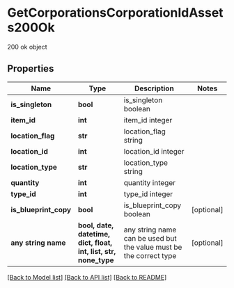 # GetCorporationsCorporationIdAssets200Ok

200 ok object

## Properties
Name | Type | Description | Notes
------------ | ------------- | ------------- | -------------
**is_singleton** | **bool** | is_singleton boolean | 
**item_id** | **int** | item_id integer | 
**location_flag** | **str** | location_flag string | 
**location_id** | **int** | location_id integer | 
**location_type** | **str** | location_type string | 
**quantity** | **int** | quantity integer | 
**type_id** | **int** | type_id integer | 
**is_blueprint_copy** | **bool** | is_blueprint_copy boolean | [optional] 
**any string name** | **bool, date, datetime, dict, float, int, list, str, none_type** | any string name can be used but the value must be the correct type | [optional]

[[Back to Model list]](../README.md#documentation-for-models) [[Back to API list]](../README.md#documentation-for-api-endpoints) [[Back to README]](../README.md)


